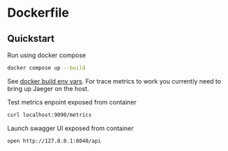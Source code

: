 # Dockerfile

## Quickstart

Run using docker compose

```bash
docker compose up --build
```

See [docker build env vars](./.env). For trace metrics to work you currently need to bring up Jaeger on the host.

Test metrics enpoint exposed from container

```bash
curl localhost:9090/metrics
```

Launch swagger UI exposed from container

```bash
open http://127.0.0.1:8040/api
```
